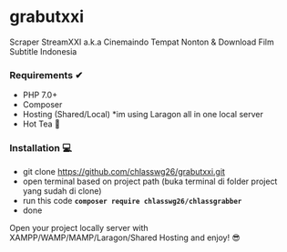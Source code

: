 # grabutxxi
Scraper StreamXXI a.k.a Cinemaindo Tempat Nonton &amp; Download Film Subtitle Indonesia

### Requirements ✔
- PHP 7.0+
- Composer
- Hosting (Shared/Local) *im using Laragon all in one local server
- Hot Tea 🍵


### Installation 💻
- git clone https://github.com/chlasswg26/grabutxxi.git
- open terminal based on project path (buka terminal di folder project yang sudah di clone)
- run this code **`composer require chlasswg26/chlassgrabber`**
- done

Open your project locally server with XAMPP/WAMP/MAMP/Laragon/Shared Hosting and enjoy! 😎
